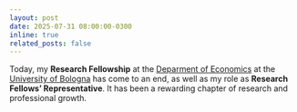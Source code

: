 ```yaml
---
layout: post
date: 2025-07-31 08:00:00-0300
inline: true
related_posts: false
---
```


Today, my <b>Research Fellowship</b> at the [Deparment of Economics](https://dse.unibo.it/en) at the [University of Bologna](https://www.unibo.it/en/homepage) has come to an end, as well as my role as <b>Research Fellows’ Representative</b>. It has been a rewarding chapter of research and professional growth.
